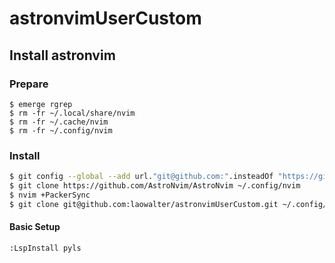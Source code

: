 # astronvimUserCustom

## Install astronvim
 
### Prepare

  ```
  $ emerge rgrep
  $ rm -fr ~/.local/share/nvim
  $ rm -fr ~/.cache/nvim
  $ rm -fr ~/.config/nvim
  ```
### Install


```bash
$ git config --global --add url."git@github.com:".insteadOf "https://github.com/"
$ git clone https://github.com/AstroNvim/AstroNvim ~/.config/nvim
$ nvim +PackerSync
$ git clone git@github.com:laowalter/astronvimUserCustom.git ~/.config/nvim/lua/user
```

#### Basic Setup

```neovim
:LspInstall pyls 
```
